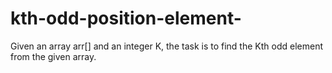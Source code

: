 # kth-odd-position-element-
Given an array arr[] and an integer K, the task is to find the Kth odd element from the given array.
